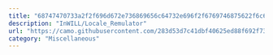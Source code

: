 ```yaml
---
title: "68747470733a2f2f696d672e736869656c64732e696f2f6769746875622f6c6963656e73652f496e57494c4c2f4c6f63616c655f52656d756c61746f72"
description: "InWILL/Locale_Remulator"
url: "https://camo.githubusercontent.com/283d53d7c41dbf40625ed88f692f73855348bf4eed14d6ab39ff6b8a4bdf16ad/68747470733a2f2f696d672e736869656c64732e696f2f6769746875622f6c6963656e73652f496e57494c4c2f4c6f63616c655f52656d756c61746f72"
category: "Miscellaneous"
---
```

